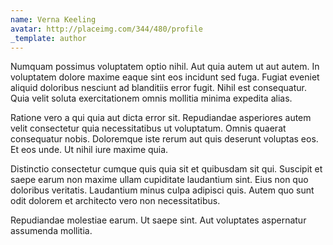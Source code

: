 ```yaml
---
name: Verna Keeling
avatar: http://placeimg.com/344/480/profile
_template: author
---
```

Numquam possimus voluptatem optio nihil. Aut quia autem ut aut autem. In voluptatem dolore maxime eaque sint eos incidunt sed fuga. Fugiat eveniet aliquid doloribus nesciunt ad blanditiis error fugit. Nihil est consequatur. Quia velit soluta exercitationem omnis mollitia minima expedita alias.
  
Ratione vero a qui quia aut dicta error sit. Repudiandae asperiores autem velit consectetur quia necessitatibus ut voluptatum. Omnis quaerat consequatur nobis. Doloremque iste rerum aut quis deserunt voluptas eos. Et eos unde. Ut nihil iure maxime quia.
  
Distinctio consectetur cumque quis quia sit et quibusdam sit qui. Suscipit et saepe earum non maxime ullam cupiditate laudantium sint. Eius non quo doloribus veritatis. Laudantium minus culpa adipisci quis. Autem quo sunt odit dolorem et architecto vero non necessitatibus.
  
Repudiandae molestiae earum. Ut saepe sint. Aut voluptates aspernatur assumenda mollitia.

